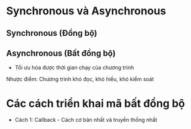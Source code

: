 # Synchronous và Asynchronous

## Synchronous (Đồng bộ)

## Asynchronous (Bất đồng bộ)
- Tối ưu hóa được thời gian chạy của chương trình

Nhược điểm: Chương trình khó đọc, khó hiểu, khó kiểm soát

# Các cách triển khai mã bất đồng bộ

- Cách 1: Callback - Cách cơ bản nhất và truyền thống nhất